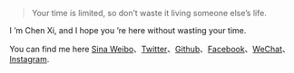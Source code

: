 > Your time is limited, so don’t waste it living someone else’s life.

I ’m Chen Xi, and I hope you ’re here without wasting your time.

You can find me here [Sina Weibo](https://weibo.com/longlivewe)、[Twitter](https://twitter.com/C_henX_i)、[Github](https://github.com/longlivewe)、[Facebook](https://www.facebook.com/longlivewe)、[WeChat](https://s1.ax1x.com/2020/04/26/JREDPJ.png)、[Instagram](https://www.instagram.com/iamcarychen/).
